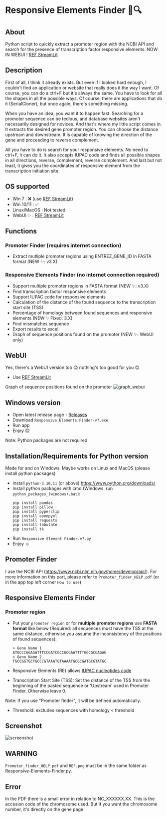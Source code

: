 # Responsive Elements Finder 🧬🔍

## About

Python script to quickly extract a promoter region with the NCBI API and search for the presence of transcription factor responsive elements. NOW IN WEBUI ! [REF StreamLit](https://responsive-elements-finder2.streamlit.app/)

## Description

First of all, I think it already exists. But even if I looked hard enough, I couldn't find an application or website that really does it the way I want. Of course, you can do a ctrl+F but it's always the same. You have to look for all the shapes in all the possible ways. Of course, there are applications that do it (SerialCloner), but once again, there's something missing. 

When you have an idea, you want it to happen fast. Searching for a promoter sequence can be tedious, and database websites aren't necessarily designed for novices. And that's where my little script comes in. It extracts the desired gene promoter region. You can choose the distance upstream and downstream. It is capable of knowing the direction of the gene and proceeding to reverse complement.

All you have to do is search for your responsive elements. No need to ctrl+F, it can do it. It also accepts IUPAC code and finds all possible shapes in all directions, reverse, complement, reverse complement. And last but not least, it gives you the coordinates of responsive element from the transcription initiation site.

## OS supported

- Win 7 : ❌ (use [REF StreamLit](https://responsive-elements-finder2.streamlit.app/))
- Win 10/11 : ✅
- Linux/MacOS : Not tested
- WebUI ✨ : [REF StreamLit](https://responsive-elements-finder2.streamlit.app/)

## Functions
### Promoter Finder (requires internet connection)
- Extract mutliple promoter regions using ENTREZ_GENE_ID in FASTA format (NEW ✨: v3.X)

### Responsive Elements Finder (no internet connection required)
- Support multiple promoter regions in FASTA format (NEW ✨: v3.X)
- Find transcription factor responsive elements
- Support IUPAC code for responsive elements
- Calculation of the distance of the found sequence to the transcription start site (TSS)
- Percentage of homology between found sequences and responsive elements (NEW ✨ Fixed: 3.X)
- Find mismatches sequence
- Export results to excel
- Graph of sequence positions found on the promoter (NEW ✨: WebUI only)

## WebUI
Yes, there's a WebUI version too 😊 nothing's too good for you 😊

- Use [REF StreamLit](https://responsive-elements-finder2.streamlit.app/)

Graph of sequence positions found on the promoter
![graph_webui](https://raw.githubusercontent.com/Jumitti/Responsive-Elements-Finder/main/img/Graph%20WebUI.png)

## Windows version

- Open latest release page - [Releases](https://github.com/Jumitti/Responsive-Elements-Finder/releases/latest)
- Download ``Responsive.Elements.Finder-v?.exe``
- Run app
- Enjoy 😊

Note: Python packages are not required

## Installation/Requirements for Python version
Made for and on Windows. Maybe works on Linux and MacOS (please install python packages)

- Install ``python-3.10.11`` (or above) https://www.python.org/downloads/
- Install python packages with cmd (Windows: run ``python_packages_(windows).bat``):
    ```shell
    pip install pandas
    pip install pillow
    pip install pyperclip
    pip install openpyxl
    pip install requests
    pip install tabulate
    pip install tk
    ```
- Run ``Responsive Element Finder.v?.py``
- Enjoy ☺

## Promoter Finder

I use the NCBI API (https://www.ncbi.nlm.nih.gov/home/develop/api/). For more information on this part, please refer to ``Promoter_finder_HELP.pdf`` (or in the app top left corner ``How to use``)

## Responsive Elements Finder

### Promoter region

- Put your ``promoter region`` or for **multiple promoter regions** use **FASTA format** like below (Required: all sequences must have the TSS at the same distance, otherwise you assume the inconsistency of the positions of found sequences):
    ```shell
    > Gene Name 1
    ATGCCCGGAGATTTCCGATCGCCGCGAATTTTGGCGCGAGAG
    > Gene Name 2
    TGCCGGTGCTGCCCGTAAATGTAAAATGCGCGATGCGTATGC
    ```

- Responsive Elements (RE) allows [IUPAC nucleotides code](https://www.bioinformatics.org/sms/iupac.html)

- Transcription Start Site (TSS): Set the distance of the TSS from the beginning of the pasted sequence or 'Upstream' used in Promoter Finder. Otherwise leave 0. 

Note: If you use "Promoter finder", it will be defined automatically.

- Threshold: excludes sequences with homology < threshold

## Screenshot

![screenshot](https://raw.githubusercontent.com/Jumitti/Responsive-Elements-Finder/main/img/Responsive%20Elements%20Finder-v2.png)

## WARNING

``Promoter_finder_HELP.pdf`` and ``REF.png`` must be in the same folder as Responsive-Elements-Finder.py.

## Error

In the PDF there is a small error in relation to NC_XXXXXX.XX. This is the accesion code of the chromosome used. But if you want the chromosome number, it's directly on the gene page.
